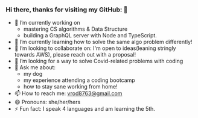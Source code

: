 ### Hi there, thanks for visiting my GitHub: 👋

- 🔭 I’m currently working on 
  + mastering CS algorithms & Data Structure
  + building a GraphQL server with Node and TypeScript. 
- 🌱 I’m currently learning how to solve the same algo problem differently! 
- 👯 I’m looking to collaborate on: I'm open to ideas(leaning stringly towards AWS), please reach out with a proposal!
- 🤔 I’m looking for a way to solve Covid-related problems with coding
- 💬 Ask me about: 
  + my dog
  + my experience attending a coding bootcamp
  + how to stay sane working from home!
- 📫 How to reach me: vrod8763@gmail.com 
- 😄 Pronouns: she/her/hers
- ⚡ Fun fact: I speak 4 languages and am learning the 5th.
